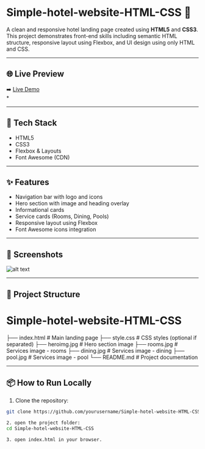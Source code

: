 # Simple-hotel-website-HTML-CSS 🏨

A clean and responsive hotel landing page created using **HTML5** and **CSS3**. This project demonstrates front-end skills including semantic HTML structure, responsive layout using Flexbox, and UI design using only HTML and CSS.

---

## 🌐 Live Preview

➡️ [Live Demo](https://SWAMY-GR.github.io/Simple-hotel-website-HTML-CSS/)  
*

---

## 🧰 Tech Stack

- HTML5
- CSS3
- Flexbox & Layouts
- Font Awesome (CDN)

---

## ✨ Features

- Navigation bar with logo and icons
- Hero section with image and heading overlay
- Informational cards
- Service cards (Rooms, Dining, Pools)
- Responsive layout using Flexbox
- Font Awesome icons integration

---


## 📸 Screenshots

![alt text](Simple-hotel-website-HTML-CSS.png)

---

## 📁 Project Structure

# Simple-hotel-website-HTML-CSS
├── index.html # Main landing page
├── style.css # CSS styles (optional if separated)
├── heroimg.jpg # Hero section image
├── rooms.jpg # Services image - rooms
├── dining.jpg # Services image - dining
├── pool.jpg # Services image - pool
└── README.md # Project documentation


---

## 📦 How to Run Locally

1. Clone the repository:
```bash
git clone https://github.com/yourusername/Simple-hotel-website-HTML-CSS.git

2. open the project folder:
cd Simple-hotel-website-HTML-CSS

3. open index.html in your browser.
